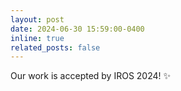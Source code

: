 ```yaml
---
layout: post
date: 2024-06-30 15:59:00-0400
inline: true
related_posts: false
---
```


Our work is accepted by IROS 2024! :sparkles:
